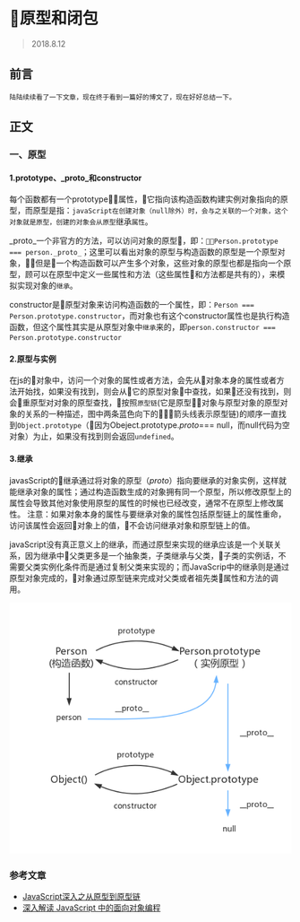 # 原型和闭包
> 2018.8.12
## 前言
    陆陆续续看了一下文章，现在终于看到一篇好的博文了，现在好好总结一下。
## 正文
### 一、原型
#### 1.prototype、_proto_和constructor
每个函数都有一个prototype属性，它指向该构造函数构建实例对象指向的原型，而原型是指：`javaScript在创建对象（null除外）时，会与之关联的一个对象，这个对象就是原型，创建的对象会从原型`继承`属性`。

_proto_一个非官方的方法，可以访问对象的原型，即：`Person.prototype === person._proto_`；这里可以看出对象的原型与构造函数的原型是一个原型对象，但是一个构造函数可以产生多个对象，这些对象的原型也都是指向一个原型，顾可以在原型中定义一些属性和方法（这些属性和方法都是共有的），来模拟实现对象的`继承`。

constructor是原型对象来访问构造函数的一个属性，即：`Person === Person.prototype.constructor`，而对象也有这个constructor属性也是执行构造函数，但这个属性其实是从原型对象中`继承`来的，即`person.constructor === Person.prototype.constructor`
#### 2.原型与实例
在js的对象中，访问一个对象的属性或者方法，会先从对象本身的属性或者方法开始找，如果没有找到，则会从它的原型对象中查找，如果还没有找到，则会重原型对对象的原型查找，按照`原型链`(它是原型对象与原型对象的原型对象的关系的一种描述，图中两条蓝色向下的箭头线表示原型链)的顺序一直找到`Object.prototype`（因为Obeject.prototype._proto_=== null，而null代码为空对象）为止，如果没有找到则会返回`undefined`。
#### 3.继承
javasScript的继承通过将对象的原型（_proto_）指向要继承的对象实例，这样就能继承对象的属性；通过构造函数生成的对象拥有同一个原型，所以修改原型上的属性会导致其他对象使用原型的属性的时候也已经改变，通常不在原型上修改属性。
注意：如果对象本身的属性与要继承对象的属性包括原型链上的属性重命，访问该属性会返回对象上的值，不会访问继承对象和原型链上的值。

javaScript没有真正意义上的继承，而通过原型来实现的继承应该是一个关联关系，因为继承中父类更多是一个抽象类，子类继承与父类，子类的实例话，不需要父类实例化条件而是通过复制父类来实现的；而JavaScrip中的继承则是通过原型对象完成的，对象通过原型链来完成对父类或者祖先类属性和方法的调用。

![image](/img/11.png)
### 参考文章
- [JavaScript深入之从原型到原型链](https://github.com/mqyqingfeng/Blog/issues/2)
- [深入解读 JavaScript 中的面向对象编程](https://wwsun.github.io/2017/06/19/javascript-oop/)